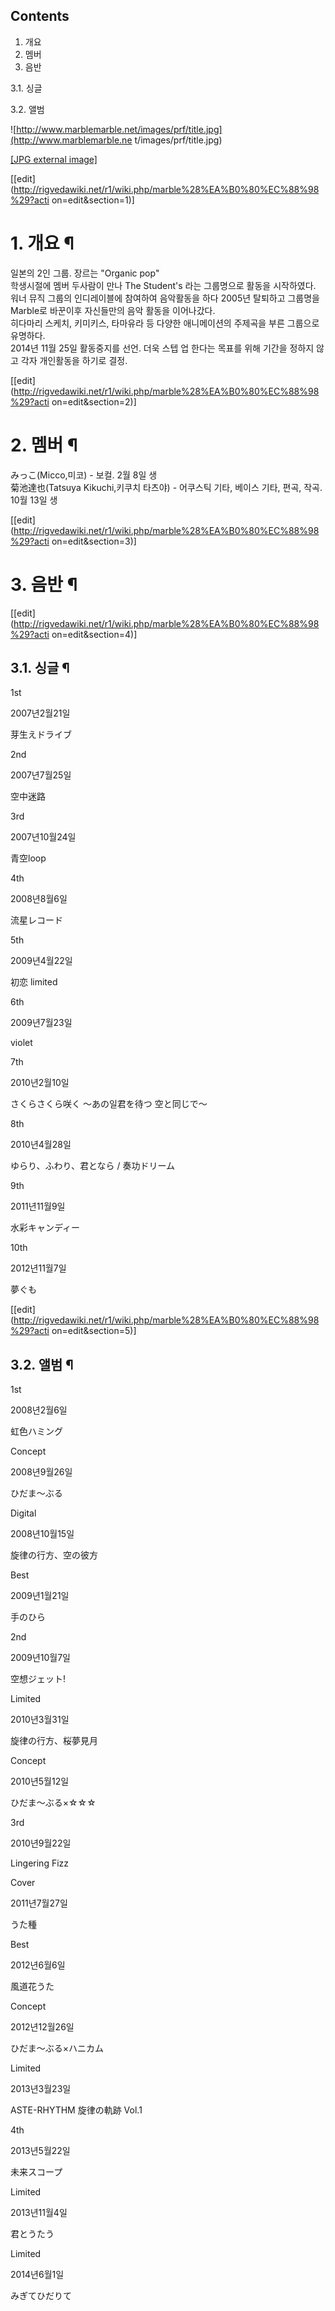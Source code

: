 ## Contents

    

1. 개요 
2. 멤버 
3. 음반 
    

3.1. 싱글

3.2. 앨범

  

![http://www.marblemarble.net/images/prf/title.jpg](http://www.marblemarble.ne
t/images/prf/title.jpg)

[[JPG external image]](http://www.marblemarble.net/images/prf/title.jpg)

[[edit](http://rigvedawiki.net/r1/wiki.php/marble%28%EA%B0%80%EC%88%98%29?acti
on=edit&section=1)]

# 1. 개요 ¶

일본의 2인 그룹. 장르는 "Organic pop"  
학생시절에 멤버 두사람이 만나 The Student's 라는 그룹명으로 활동을 시작하였다. 워너 뮤직 그룹의 인디레이블에 참여하여 음악활동을
하다 2005년 탈퇴하고 그룹명을 Marble로 바꾼이후 자신들만의 음악 활동을 이어나갔다.  
히다마리 스케치, 키미키스, 타마유라 등 다양한 애니메이션의 주제곡을 부른 그룹으로 유명하다.  
2014년 11월 25일 활동중지를 선언. 더욱 스텝 업 한다는 목표를 위해 기간을 정하지 않고 각자 개인활동을 하기로 결정.

[[edit](http://rigvedawiki.net/r1/wiki.php/marble%28%EA%B0%80%EC%88%98%29?acti
on=edit&section=2)]

# 2. 멤버 ¶

みっこ(Micco,미코) - 보컬. 2월 8일 생  
菊池達也(Tatsuya Kikuchi,키쿠치 타츠야) - 어쿠스틱 기타, 베이스 기타, 편곡, 작곡. 10월 13일 생

[[edit](http://rigvedawiki.net/r1/wiki.php/marble%28%EA%B0%80%EC%88%98%29?acti
on=edit&section=3)]

# 3. 음반 ¶

[[edit](http://rigvedawiki.net/r1/wiki.php/marble%28%EA%B0%80%EC%88%98%29?acti
on=edit&section=4)]

## 3.1. 싱글 ¶

1st

2007년2월21일

芽生えドライブ

2nd

2007년7월25일

空中迷路

3rd

2007년10월24일

青空loop

4th

2008년8월6일

流星レコード

5th

2009년4월22일

初恋 limited

6th

2009년7월23일

violet

7th

2010년2월10일

さくらさくら咲く 〜あの일君を待つ 空と同じで〜

8th

2010년4월28일

ゆらり、ふわり、君となら / 奏功ドリーム

9th

2011년11월9일

水彩キャンディー

10th

2012년11월7일

夢ぐも

[[edit](http://rigvedawiki.net/r1/wiki.php/marble%28%EA%B0%80%EC%88%98%29?acti
on=edit&section=5)]

## 3.2. 앨범 ¶

1st

2008년2월6일

虹色ハミング

Concept

2008년9월26일

ひだま〜ぶる

Digital

2008년10월15일

旋律の行方、空の彼方

Best

2009년1월21일

手のひら

2nd

2009년10월7일

空想ジェット!

Limited

2010년3월31일

旋律の行方、桜夢見月

Concept

2010년5월12일

ひだま〜ぶる×☆☆☆

3rd

2010년9월22일

Lingering Fizz

Cover

2011년7월27일

うた種

Best

2012년6월6일

風道花うた

Concept

2012년12월26일

ひだま〜ぶる×ハニカム

Limited

2013년3월23일

ASTE-RHYTHM 旋律の軌跡 Vol.1

4th

2013년5월22일

未来スコープ

Limited

2013년11월4일

君とうたう

Limited

2014년6월1일

みぎてひだりて

